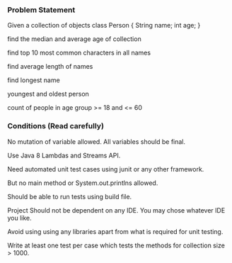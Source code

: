 ### Problem Statement
Given a collection of objects class Person { String name; int age; }

find the median and average age of collection

find top 10 most common characters in all names

find average length of names

find longest name

youngest and oldest person

count of people in age group >= 18 and <= 60

### Conditions (Read carefully)
No mutation of variable allowed. All variables should be final.

Use Java 8 Lambdas and Streams API.

Need automated unit test cases using junit or any other framework.

But no main method or System.out.printlns allowed.

Should be able to run tests using build file.

Project Should not be dependent on any IDE. You may chose whatever IDE you like.

Avoid using using any libraries apart from what is required for unit testing.

Write at least one test per case which tests the methods for collection size > 1000.